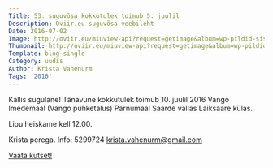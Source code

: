 ```yaml
---
Title: 53. suguvõsa kokkutulek toimub 5. juulil
Description: Oviir.eu suguvõsa veebileht
Date: 2016-07-02
Image: http://oviir.eu/miuview-api?request=getimage&album=wp-pildid-sisusse&item=2016-07-02-53-kokkutuleku-kutse.jpg&size=600&mode=longest
Thumbnail: http://oviir.eu/miuview-api?request=getimage&album=wp-pildid-sisusse&item=2016-07-02-53-kokkutuleku-kutse.jpg&size=600&mode=square
Template: blog-single
Category: uudis
Author: Krista Vahenurm
Tags: '2016'
---
```


Kallis sugulane!
Tänavune kokkutulek toimub 10. juulil 2016 Vango Imedemaal (Vango puhketalus) Pärnumaal Saarde vallas Laiksaare külas.

Lipu heiskame kell 12.00.

Krista perega.
Info: 5299724
krista.vahenurm@gmail.com


<a href='http://oviir.eu/materjalid/2016/07/suguvosa_kutse.pdf'>Vaata kutset!</a>
